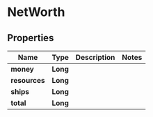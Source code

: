 

# NetWorth

## Properties

Name | Type | Description | Notes
------------ | ------------- | ------------- | -------------
**money** | **Long** |  | 
**resources** | **Long** |  | 
**ships** | **Long** |  | 
**total** | **Long** |  | 



